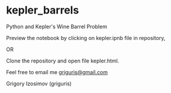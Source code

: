 # kepler_barrels
Python and Kepler's Wine Barrel Problem

Preview the notebook by clicking on kepler.ipnb file in repository,

OR

Clone the repository and open file kepler.html.

Feel free to email me griguris@gmail.com

Grigory Izosimov (griguris)
